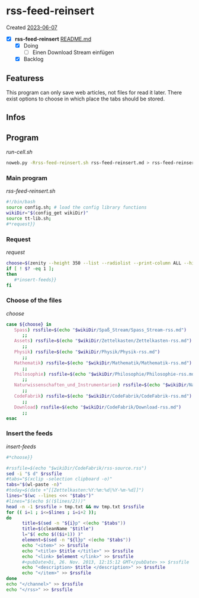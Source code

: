 # rss-feed-reinsert
Created [2023-06-07]()

- [X]  **rss-feed-reinsert**  [README.md](README.md)
   - [X] Doing
	  - [ ] Einen Download Stream einfügen
   - [X] Backlog

## Featuress

This program can only save web articles, not files for read it later.
There exist options to choose in which place the tabs should be stored.

## Infos

## Program

*run-cell.sh*
```bash
noweb.py -Rrss-feed-reinsert.sh rss-feed-reinsert.md > rss-feed-reinsert.sh && echo 'fertig'
```


### Main program

*rss-feed-reinsert.sh*
```bash
#!/bin/bash
source config.sh; # load the config library functions
wikiDir="$(config_get wikiDir)"
source tt-lib.sh;
#*request}}
```

### Request

*request*
```bash
choose=$(zenity --height 350 --list --radiolist --print-column ALL --hide-header --column "Checkbox" --column "What" True Spass FALSE Assets FALSE Physik FALSE Mathematik FALSE Philosophie FALSE Naturwissenschaften_und_Instrumentarien FALSE CodeFabrik FALSE Download)
if [ ! $? -eq 1 ];
then
   #*insert-feeds}}
fi
```

### Choose of the files

*choose*
```bash
case ${choose} in
   Spass) rssfile=$(echo "$wikiDir/Spaß_Stream/Spass_Stream-rss.md")
	  ;;
   Assets) rssfile=$(echo "$wikiDir/Zettelkasten/Zettelkasten-rss.md")
	  ;;
   Physik) rssfile=$(echo "$wikiDir/Physik/Physik-rss.md")
	  ;;
   Mathematik) rssfile=$(echo "$wikiDir/Mathematik/Mathematik-rss.md")
	  ;;
   Philosophie) rssfile=$(echo "$wikiDir/Philosophie/Philosophie-rss.md")
	  ;;
   Naturwissenschaften_und_Instrumentarien) rssfile=$(echo "$wikiDir/Naturwissenschaften_und_Instrumentarien/Naturwissenschaften_und_Instrumentarien-rss.md")
	  ;;
   CodeFabrik) rssfile=$(echo "$wikiDir/CodeFabrik/CodeFabrik-rss.md")
	  ;;
   Download) rssfile=$(echo "$wikiDir/CodeFabrik/Download-rss.md")
	  ;;
esac
```

### Insert the feeds

*insert-feeds*
```bash
#*choose}}

#rssfile=$(echo "$wikiDir/CodeFabrik/rss-source.rss")
sed -i "$ d" $rssfile
#tabs="$(xclip -selection clipboard -o)"
tabs="$(wl-paste -n)"
#today=$(date +"[[Zettelkasten:%Y:%m:%d|%Y-%m-%d]]")
lines="$(wc --lines <<< "$tabs")"
#lines="$(echo $(($lines/2)))"
head -n -1 $rssfile > tmp.txt && mv tmp.txt $rssfile
for (( i=1 ; i<=$lines ; i=i+2 ));
do
	  title=$(sed -n "${i}p" <(echo "$tabs"))
	  title=$(cleanName "$title")
	  l="$( echo $(($i+1)) )"
	  element=$(sed -n "${l}p" <(echo "$tabs"))
	  echo "<item>" >> $rssfile
	  echo "<title> $title </title>" >> $rssfile
	  echo "<link> $element </link>" >> $rssfile
	  #<pubDate>Di, 26. Nov. 2013, 12:15:12 GMT</pubDate> >> $rssfile
	  echo "<description> $title </description>" >> $rssfile
	  echo "</item>" >> $rssfile
done
echo "</channel>" >> $rssfile
echo "</rss>" >> $rssfile
```
